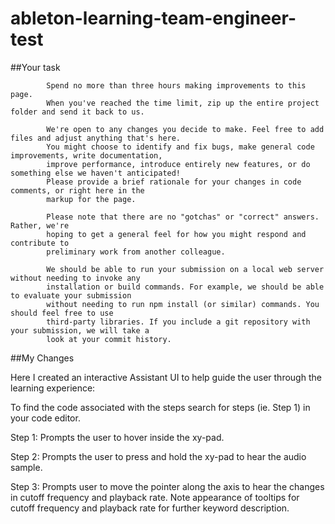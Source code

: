# ableton-learning-team-engineer-test
  ##Your task
  
            Spend no more than three hours making improvements to this page.
            When you've reached the time limit, zip up the entire project folder and send it back to us.

            We're open to any changes you decide to make. Feel free to add files and adjust anything that's here.
            You might choose to identify and fix bugs, make general code improvements, write documentation,
            improve performance, introduce entirely new features, or do something else we haven't anticipated!
            Please provide a brief rationale for your changes in code comments, or right here in the
            markup for the page.

            Please note that there are no "gotchas" or "correct" answers. Rather, we're
            hoping to get a general feel for how you might respond and contribute to
            preliminary work from another colleague.

            We should be able to run your submission on a local web server without needing to invoke any
            installation or build commands. For example, we should be able to evaluate your submission
            without needing to run npm install (or similar) commands. You should feel free to use
            third-party libraries. If you include a git repository with your submission, we will take a
            look at your commit history.


##My Changes

Here I created an interactive Assistant UI to help guide the user through the learning experience:

To find the code associated with the steps search for steps (ie. Step 1) in your code editor.

Step 1:
Prompts the user to hover inside the xy-pad. 

Step 2:
Prompts the user to press and hold the xy-pad to hear the audio sample. 

Step 3:
Prompts user to move the pointer along the axis to hear the changes in cutoff frequency and playback rate. Note appearance of tooltips for cutoff frequency and playback rate for further keyword description.
